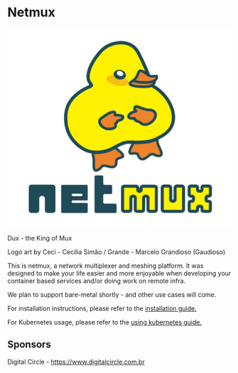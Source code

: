 # Netmux

![Dux the King of Mux](zarf/docs/dux-netmux.png "Dux - The King of Mux")

Dux - the King of Mux

Logo art by Ceci - Cecilia Simão / Grande - Marcelo Grandioso (Gaudioso)

This is netmux, a network multiplexer and meshing platform.
It was designed to make your life easier and more enjoyable when
developing your container based services and/or doing work on remote infra.

We plan to support bare-metal shortly - and other use cases will come.

For installation instructions, please refer to the [installation guide.](./zarf/docs/guides/install.md)

For Kubernetes usage, please refer to the [using kubernetes guide.](./zarf/docs/guides/using-kubernetes.md)

## Sponsors

Digital Circle - https://www.digitalcircle.com.br